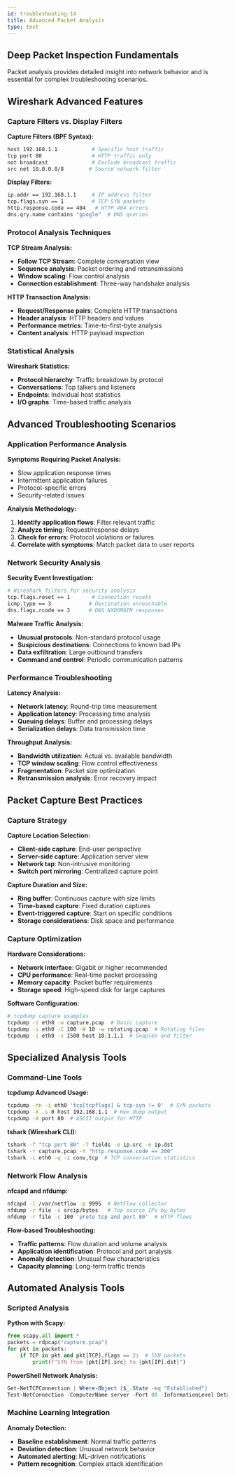 ```yaml
---
id: troubleshooting-14
title: Advanced Packet Analysis
type: text
---
```


## Deep Packet Inspection Fundamentals

Packet analysis provides detailed insight into network behavior and is essential for complex troubleshooting scenarios.

## Wireshark Advanced Features

### Capture Filters vs. Display Filters

**Capture Filters (BPF Syntax):**
```bash
host 192.168.1.1           # Specific host traffic
tcp port 80                # HTTP traffic only
not broadcast              # Exclude broadcast traffic
src net 10.0.0.0/8        # Source network filter
```

**Display Filters:**
```bash
ip.addr == 192.168.1.1     # IP address filter
tcp.flags.syn == 1         # TCP SYN packets
http.response.code == 404   # HTTP 404 errors
dns.qry.name contains "google"  # DNS queries
```

### Protocol Analysis Techniques

**TCP Stream Analysis:**
- **Follow TCP Stream**: Complete conversation view
- **Sequence analysis**: Packet ordering and retransmissions
- **Window scaling**: Flow control analysis
- **Connection establishment**: Three-way handshake analysis

**HTTP Transaction Analysis:**
- **Request/Response pairs**: Complete HTTP transactions
- **Header analysis**: HTTP headers and values
- **Performance metrics**: Time-to-first-byte analysis
- **Content analysis**: HTTP payload inspection

### Statistical Analysis

**Wireshark Statistics:**
- **Protocol hierarchy**: Traffic breakdown by protocol
- **Conversations**: Top talkers and listeners
- **Endpoints**: Individual host statistics
- **I/O graphs**: Time-based traffic analysis

## Advanced Troubleshooting Scenarios

### Application Performance Analysis

**Symptoms Requiring Packet Analysis:**
- Slow application response times
- Intermittent application failures
- Protocol-specific errors
- Security-related issues

**Analysis Methodology:**
1. **Identify application flows**: Filter relevant traffic
2. **Analyze timing**: Request/response delays
3. **Check for errors**: Protocol violations or failures
4. **Correlate with symptoms**: Match packet data to user reports

### Network Security Analysis

**Security Event Investigation:**
```bash
# Wireshark filters for security analysis
tcp.flags.reset == 1       # Connection resets
icmp.type == 3            # Destination unreachable
dns.flags.rcode == 3      # DNS NXDOMAIN responses
```

**Malware Traffic Analysis:**
- **Unusual protocols**: Non-standard protocol usage
- **Suspicious destinations**: Connections to known bad IPs
- **Data exfiltration**: Large outbound transfers
- **Command and control**: Periodic communication patterns

### Performance Troubleshooting

**Latency Analysis:**
- **Network latency**: Round-trip time measurement
- **Application latency**: Processing time analysis
- **Queuing delays**: Buffer and processing delays
- **Serialization delays**: Data transmission time

**Throughput Analysis:**
- **Bandwidth utilization**: Actual vs. available bandwidth
- **TCP window scaling**: Flow control effectiveness
- **Fragmentation**: Packet size optimization
- **Retransmission analysis**: Error recovery impact

## Packet Capture Best Practices

### Capture Strategy

**Capture Location Selection:**
- **Client-side capture**: End-user perspective
- **Server-side capture**: Application server view
- **Network tap**: Non-intrusive monitoring
- **Switch port mirroring**: Centralized capture point

**Capture Duration and Size:**
- **Ring buffer**: Continuous capture with size limits
- **Time-based capture**: Fixed duration captures
- **Event-triggered capture**: Start on specific conditions
- **Storage considerations**: Disk space and performance

### Capture Optimization

**Hardware Considerations:**
- **Network interface**: Gigabit or higher recommended
- **CPU performance**: Real-time packet processing
- **Memory capacity**: Packet buffer requirements
- **Storage speed**: High-speed disk for large captures

**Software Configuration:**
```bash
# tcpdump capture examples
tcpdump -i eth0 -w capture.pcap  # Basic capture
tcpdump -i eth0 -C 100 -W 10 -w rotating.pcap  # Rotating files
tcpdump -i eth0 -s 1500 host 10.1.1.1  # Snaplen and filter
```

## Specialized Analysis Tools

### Command-Line Tools

**tcpdump Advanced Usage:**
```bash
tcpdump -nn -i eth0 'tcp[tcpflags] & tcp-syn != 0'  # SYN packets
tcpdump -X -s 0 host 192.168.1.1  # Hex dump output
tcpdump -A port 80  # ASCII output for HTTP
```

**tshark (Wireshark CLI):**
```bash
tshark -f "tcp port 80" -T fields -e ip.src -e ip.dst
tshark -r capture.pcap -Y "http.response.code == 200"
tshark -i eth0 -q -z conv,tcp  # TCP conversation statistics
```

### Network Flow Analysis

**nfcapd and nfdump:**
```bash
nfcapd -l /var/netflow -p 9995  # NetFlow collector
nfdump -r file -s srcip/bytes   # Top source IPs by bytes
nfdump -r file -c 100 'proto tcp and port 80'  # HTTP flows
```

**Flow-based Troubleshooting:**
- **Traffic patterns**: Flow duration and volume analysis
- **Application identification**: Protocol and port analysis
- **Anomaly detection**: Unusual flow characteristics
- **Capacity planning**: Long-term traffic trends

## Automated Analysis Tools

### Scripted Analysis

**Python with Scapy:**
```python
from scapy.all import *
packets = rdpcap("capture.pcap")
for pkt in packets:
    if TCP in pkt and pkt[TCP].flags == 2:  # SYN packets
        print(f"SYN from {pkt[IP].src} to {pkt[IP].dst}")
```

**PowerShell Network Analysis:**
```powershell
Get-NetTCPConnection | Where-Object {$_.State -eq "Established"}
Test-NetConnection -ComputerName server -Port 80 -InformationLevel Detailed
```

### Machine Learning Integration

**Anomaly Detection:**
- **Baseline establishment**: Normal traffic patterns
- **Deviation detection**: Unusual network behavior
- **Automated alerting**: ML-driven notifications
- **Pattern recognition**: Complex attack identification